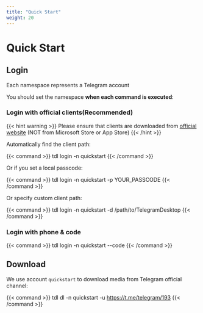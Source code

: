 ```yaml
---
title: "Quick Start"
weight: 20
---
```


# Quick Start

## Login

Each namespace represents a Telegram account

You should set the namespace **when each command is executed**:

### **Login with official clients(Recommended)**

{{< hint warning >}}
Please ensure that clients are downloaded from [official website](https://desktop.telegram.org/) (NOT from Microsoft
Store or App Store)
{{< /hint >}}

Automatically find the client path:

{{< command >}}
tdl login -n quickstart
{{< /command >}}

Or if you set a local passcode:

{{< command >}}
tdl login -n quickstart -p YOUR_PASSCODE
{{< /command >}}

Or specify custom client path:

{{< command >}}
tdl login -n quickstart -d /path/to/TelegramDesktop
{{< /command >}}

### **Login with phone & code**

{{< command >}}
tdl login -n quickstart --code
{{< /command >}}

## Download

We use account `quickstart` to download media from Telegram official channel:

{{< command >}}
tdl dl -n quickstart -u https://t.me/telegram/193
{{< /command >}}
